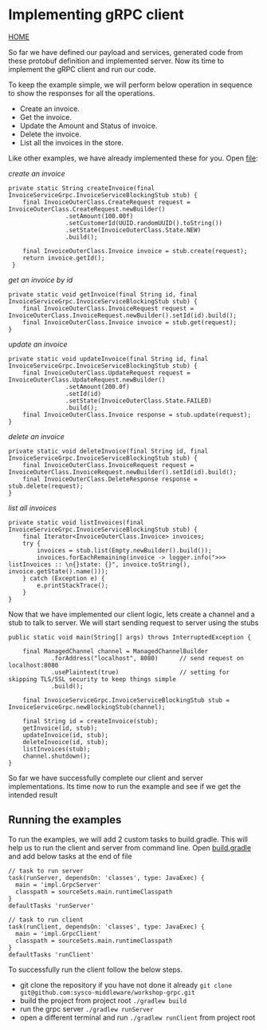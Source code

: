 # Implementing gRPC client 
[HOME](../../README.md)

So far we have defined our payload and services, generated code from these protobuf definition and implemented server. Now its time to implement the gRPC client and run our code.

To keep the example simple, we will perform below operation in sequence to show the responses for all the operations.
- Create an invoice.
- Get the invoice.
- Update the Amount and Status of invoice.
- Delete the invoice.
- List all the invoices in the store.

Like other examples, we have already implemented these for you. Open [file](../../src/main/java/impl/GrpcClient.java):

_create an invoice_
```
private static String createInvoice(final InvoiceServiceGrpc.InvoiceServiceBlockingStub stub) {
    final InvoiceOuterClass.CreateRequest request = InvoiceOuterClass.CreateRequest.newBuilder()
                .setAmount(100.00f)
                .setCustomerId(UUID.randomUUID().toString())
                .setState(InvoiceOuterClass.State.NEW)
                .build();

    final InvoiceOuterClass.Invoice invoice = stub.create(request);
    return invoice.getId();
 }
```
_get an invoice by id_
```
private static void getInvoice(final String id, final InvoiceServiceGrpc.InvoiceServiceBlockingStub stub) {
    final InvoiceOuterClass.InvoiceRequest request = InvoiceOuterClass.InvoiceRequest.newBuilder().setId(id).build();
    final InvoiceOuterClass.Invoice invoice = stub.get(request);
}
```
_update an invoice_
```
private static void updateInvoice(final String id, final InvoiceServiceGrpc.InvoiceServiceBlockingStub stub) {
    final InvoiceOuterClass.UpdateRequest request = InvoiceOuterClass.UpdateRequest.newBuilder()
                .setAmount(200.0f)
                .setId(id)
                .setState(InvoiceOuterClass.State.FAILED)
                .build();
    final InvoiceOuterClass.Invoice response = stub.update(request);
}
```
_delete an invoice_
```
private static void deleteInvoice(final String id, final InvoiceServiceGrpc.InvoiceServiceBlockingStub stub) {
    final InvoiceOuterClass.InvoiceRequest request = InvoiceOuterClass.InvoiceRequest.newBuilder().setId(id).build();
    final InvoiceOuterClass.DeleteResponse response = stub.delete(request);
}
```
_list all invoices_
```
private static void listInvoices(final InvoiceServiceGrpc.InvoiceServiceBlockingStub stub) {
    final Iterator<InvoiceOuterClass.Invoice> invoices;
    try {
        invoices = stub.list(Empty.newBuilder().build());
        invoices.forEachRemaining(invoice -> logger.info(">>> listInvoices :: \n{}state: {}", invoice.toString(), invoice.getState().name()));
    } catch (Exception e) {
        e.printStackTrace();
    }
}
```

Now that we have implemented our client logic, lets create a channel and a stub to talk to server. We will start sending request to server using the stubs
```
public static void main(String[] args) throws InterruptedException {

    final ManagedChannel channel = ManagedChannelBuilder
            .forAddress("localhost", 8080)      // send request on localhost:8080
            .usePlaintext(true)                 // setting for skipping TLS/SSL security to keep things simple
            .build();

    final InvoiceServiceGrpc.InvoiceServiceBlockingStub stub = InvoiceServiceGrpc.newBlockingStub(channel);

    final String id = createInvoice(stub);
    getInvoice(id, stub);
    updateInvoice(id, stub);
    deleteInvoice(id, stub);
    listInvoices(stub);
    channel.shutdown();
}
```
So far we have successfully complete our client and server implementations. Its time now to run the example and see if we get the intended result
## Running the examples
To run the examples, we will add 2 custom tasks to build.gradle. This will help us to run the client and server from command line. 
Open [build.gradle](../../build.gradle) and add below tasks at the end of file
```
// task to run server
task(runServer, dependsOn: 'classes', type: JavaExec) {
  main = 'impl.GrpcServer'
  classpath = sourceSets.main.runtimeClasspath
}
defaultTasks 'runServer'

// task to run client
task(runClient, dependsOn: 'classes', type: JavaExec) {
  main = 'impl.GrpcClient'
  classpath = sourceSets.main.runtimeClasspath
}
defaultTasks 'runClient'
``` 

To successfully run the client follow the below steps.
- git clone the repository if you have not done it already `git clone git@github.com:sysco-middleware/workshop-grpc.git`
- build the project from project root `./gradlew build`
- run the grpc server `./gradlew runServer`
- open a different terminal and run `./gradlew runClient` from project root